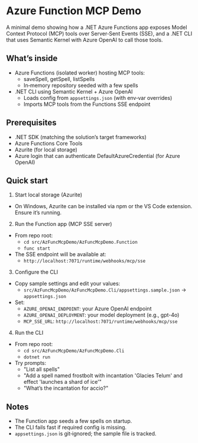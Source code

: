 # Azure Function MCP Demo

A minimal demo showing how a .NET Azure Functions app exposes Model Context
Protocol (MCP) tools over Server‑Sent Events (SSE), and a .NET CLI that uses
Semantic Kernel with Azure OpenAI to call those tools.

## What’s inside
- Azure Functions (isolated worker) hosting MCP tools:
  - saveSpell, getSpell, listSpells
  - In‑memory repository seeded with a few spells
- .NET CLI using Semantic Kernel + Azure OpenAI
  - Loads config from `appsettings.json` (with env‑var overrides)
  - Imports MCP tools from the Functions SSE endpoint

## Prerequisites
- .NET SDK (matching the solution’s target frameworks)
- Azure Functions Core Tools
- Azurite (for local storage)
- Azure login that can authenticate DefaultAzureCredential (for Azure OpenAI)

## Quick start
1) Start local storage (Azurite)
- On Windows, Azurite can be installed via npm or the VS Code extension. Ensure it’s running.

2) Run the Function app (MCP SSE server)
- From repo root:
  - `cd src/AzFuncMcpDemo/AzFuncMcpDemo.Function`
  - `func start`
- The SSE endpoint will be available at:
  - `http://localhost:7071/runtime/webhooks/mcp/sse`

3) Configure the CLI
- Copy sample settings and edit your values:
  - `src/AzFuncMcpDemo/AzFuncMcpDemo.Cli/appsettings.sample.json` → `appsettings.json`
- Set:
  - `AZURE_OPENAI_ENDPOINT`: your Azure OpenAI endpoint
  - `AZURE_OPENAI_DEPLOYMENT`: your model deployment (e.g., gpt-4o)
  - `MCP_SSE_URL`: `http://localhost:7071/runtime/webhooks/mcp/sse`

4) Run the CLI
- From repo root:
  - `cd src/AzFuncMcpDemo/AzFuncMcpDemo.Cli`
  - `dotnet run`
- Try prompts:
  - "List all spells"
  - "Add a spell named frostbolt with incantation 'Glacies Telum' and effect 'launches a shard of ice'"
  - "What’s the incantation for accio?"

## Notes
- The Function app seeds a few spells on startup.
- The CLI fails fast if required config is missing.
- `appsettings.json` is git‑ignored; the sample file is tracked.